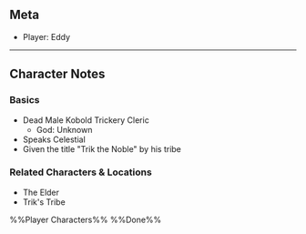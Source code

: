 ## Meta
- Player: Eddy
----
## Character Notes
### Basics
* Dead Male Kobold Trickery Cleric
	* God: Unknown 
* Speaks Celestial
* Given the title "Trik the Noble" by his tribe
### Related Characters & Locations
- The Elder
- Trik's Tribe

%%Player Characters%%
%%Done%%